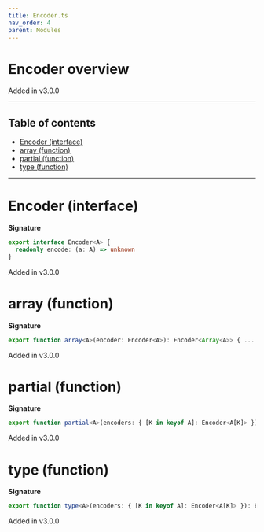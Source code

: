 ```yaml
---
title: Encoder.ts
nav_order: 4
parent: Modules
---
```


# Encoder overview

Added in v3.0.0

---

<h2 class="text-delta">Table of contents</h2>

- [Encoder (interface)](#encoder-interface)
- [array (function)](#array-function)
- [partial (function)](#partial-function)
- [type (function)](#type-function)

---

# Encoder (interface)

**Signature**

```ts
export interface Encoder<A> {
  readonly encode: (a: A) => unknown
}
```

Added in v3.0.0

# array (function)

**Signature**

```ts
export function array<A>(encoder: Encoder<A>): Encoder<Array<A>> { ... }
```

Added in v3.0.0

# partial (function)

**Signature**

```ts
export function partial<A>(encoders: { [K in keyof A]: Encoder<A[K]> }): Encoder<Partial<A>> { ... }
```

Added in v3.0.0

# type (function)

**Signature**

```ts
export function type<A>(encoders: { [K in keyof A]: Encoder<A[K]> }): Encoder<A> { ... }
```

Added in v3.0.0
